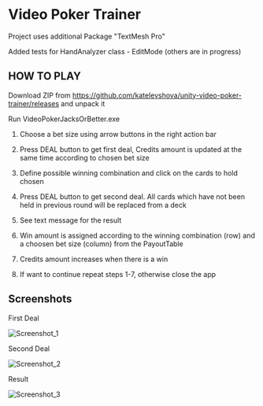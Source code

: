 # Video Poker Trainer

Project uses additional Package "TextMesh Pro"

Added tests for HandAnalyzer class - EditMode (others are in progress)

## HOW TO PLAY

Download ZIP from https://github.com/katelevshova/unity-video-poker-trainer/releases and unpack it

Run VideoPokerJacksOrBetter.exe

1. Choose a bet size using arrow buttons in the right action bar

2. Press DEAL button to get first deal, Credits amount is updated at the same time according to chosen bet size

3. Define possible winning combination and click on the cards to hold chosen

4. Press DEAL button to get second deal. All cards which have not been held in previous round will be replaced from a deck

5. See text message for the result

6. Win amount is assigned according to the winning combination (row) and a choosen bet size (column) from the PayoutTable

7. Credits amount increases when there is a win

8. If want to continue repeat steps 1-7, otherwise close the app


## Screenshots

First Deal

![Screenshot_1](https://user-images.githubusercontent.com/11220246/89088044-4614d600-d34b-11ea-9480-eb381a587a9a.png)

Second Deal

![Screenshot_2](https://user-images.githubusercontent.com/11220246/89088046-46ad6c80-d34b-11ea-98c7-f894183f68d1.png)

Result

![Screenshot_3](https://user-images.githubusercontent.com/11220246/89088047-46ad6c80-d34b-11ea-97c9-bd6789198952.png)

